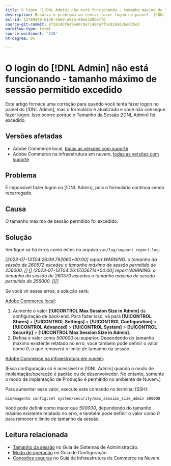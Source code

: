 ```yaml
---
title: O logon '[!DNL Admin] não está funcionando - tamanho máximo de sessão permitido excedido'
description: Resolva o problema ao tentar fazer logon no painel  [!DNL Admin] e o formulário for atualizado e você não conseguir fazer logon.
exl-id: 12789df0-6130-4e60-a92a-68ed329bd7fd
source-git-commit: 8718148f6d9a40c9a71484a7fbc818a626e825e1
workflow-type: tm+mt
source-wordcount: '318'
ht-degree: 0%

---
```


# O login do [!DNL Admin] não está funcionando - tamanho máximo de sessão permitido excedido

Este artigo fornece uma correção para quando você tenta fazer logon no painel do [!DNL Admin], mas o formulário é atualizado e você não consegue fazer logon. Isso ocorre porque o Tamanho da Sessão [!DNL Admin] foi excedido.

## Versões afetadas

* Adobe Commerce local, [todas as versões com suporte](https://www.adobe.com/content/dam/cc/en/legal/terms/enterprise/pdfs/Adobe-Commerce-Software-Lifecycle-Policy.pdf)
* Adobe Commerce na infraestrutura em nuvem, [todas as versões com suporte](https://www.adobe.com/content/dam/cc/en/legal/terms/enterprise/pdfs/Adobe-Commerce-Software-Lifecycle-Policy.pdf)

## Problema

É impossível fazer logon no [!DNL Admin], pois o formulário continua sendo recarregado.

## Causa

O tamanho máximo de sessão permitido foi excedido.

## Solução

Verifique se há erros como estes no arquivo `var/log/support_report.log`:

*[2023-07-13T04:26:09.792060+00:00] report.WARNING: o tamanho da sessão de 260572 excedeu o tamanho máximo de sessão permitido de 256000. [] []
[2023-07-13T04:26:17.056714+00:00] report.WARNING: o tamanho da sessão de 260570 excedeu o tamanho máximo de sessão permitido de 256000. [][]*

Se você vir esses erros, a solução será:

<u>Adobe Commerce local</u>:
1. Aumente o valor **[!UICONTROL Max Session Size in Admin]** da configuração de back-end. Para fazer isso, vá para **[!UICONTROL Stores]** > **[!UICONTROL Settings]** > **[!UICONTROL Configuration]** > **[!UICONTROL Advanced]** > **[!UICONTROL System]** > **[!UICONTROL Security]** > **[!UICONTROL Max Session Size in Admin]**.
1. Defina o valor como *500000* ou superior. Dependendo do tamanho máximo existente relatado no erro, você também pode definir o valor como *0*, o que removerá o limite de tamanho da sessão.

<u>Adobe Commerce na infraestrutura em nuvem</u>:

(Essa configuração só é acessível no [!DNL Admin] quando o modo de implantação/operação é padrão ou de desenvolvedor. No entanto, somente o modo de implantação de Produção é permitido no ambiente de Nuvem.)

Para aumentar esse valor, execute este comando no terminal (SSH):

```ssh
bin/magento config:set system/security/max_session_size_admin 500000
```

Você pode definir como maior que *500000*, dependendo do tamanho máximo existente relatado no erro, e também pode definir o valor como *0* para remover o limite de tamanho da sessão.

## Leitura relacionada

* [Tamanho da sessão](https://experienceleague.adobe.com/en/docs/commerce-admin/systems/security/security-session-management#admin-sessions) no Guia de Sistemas de Administração.
* [Modo de operação](https://experienceleague.adobe.com/en/docs/commerce-operations/configuration-guide/cli/set-mode) no Guia de Configuração.
* [Conexões seguras](https://experienceleague.adobe.com/en/docs/commerce-cloud-service/user-guide/develop/secure-connections) no Guia de Infraestrutura do Commerce na Nuvem.
